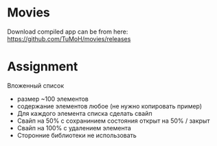 # Movies

Download compiled app can be from here: https://github.com/TuMoH/movies/releases

# Assignment

Вложенный список
* размер ~100 элементов
* содержание элементов любое (не нужно копировать пример)
* Для каждого элемента списка сделать свайп
* Свайп на 50% с сохранинием состояния открыт на 50% / закрыт
* Свайп на 100% с удалением элемента
* Сторонние библиотеки не использовать
